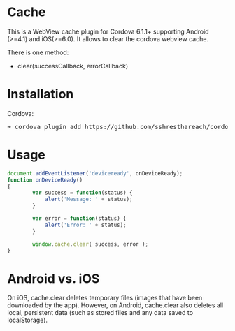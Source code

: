 Cache
=============

This is a WebView cache plugin for Cordova 6.1.1+ supporting Android (>=4.1) and iOS(>=6.0).
It allows to clear the cordova webview cache.

There is one method:

* clear(successCallback, errorCallback)

Installation
======
Cordova:

<pre>
➜ cordova plugin add https://github.com/sshresthareach/cordova-plugin-cache.git
</pre>

Usage
====
```javascript
document.addEventListener('deviceready', onDeviceReady);
function onDeviceReady()
{
        var success = function(status) {
            alert('Message: ' + status);
        }

        var error = function(status) {
            alert('Error: ' + status);
        }

        window.cache.clear( success, error );
}
```

Android vs. iOS
======

On iOS, cache.clear deletes temporary files (images that have been downloaded by the app). However, on Android, cache.clear also deletes all local, persistent data (such as stored files and any data saved to localStorage).
